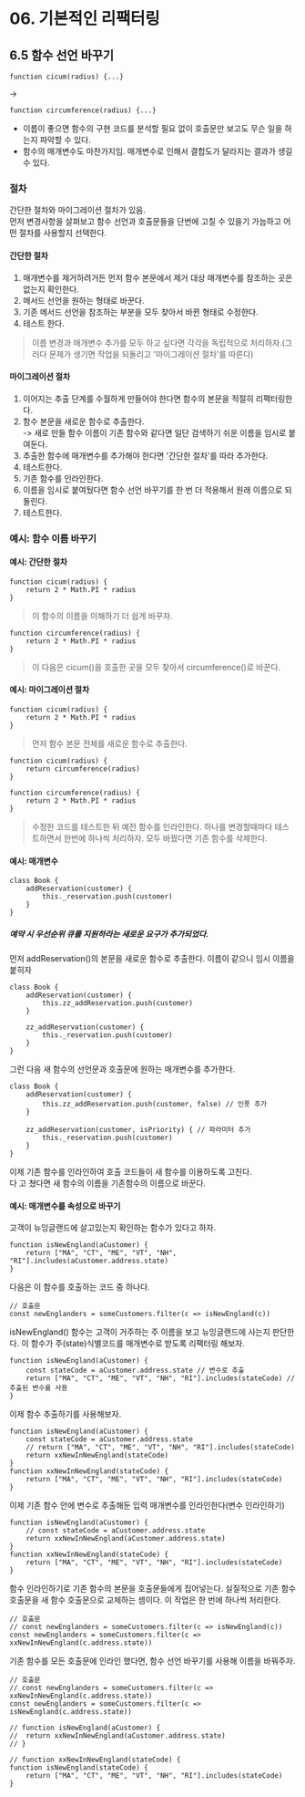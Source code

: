 # 06. 기본적인 리팩터링

## 6.5 함수 선언 바꾸기

```JS
function cicum(radius) {...}
```
->
```JS
function circumference(radius) {...}
```
 - 이름이 좋으면 함수의 구현 코드를 분석할 필요 없이 호출문만 보고도 무슨 일을 하는지 파악할 수 있다. 
 - 함수의 매개변수도 마찬가지임. 매개변수로 인해서 결합도가 달라지는 결과가 생길 수 있다. 

### 절차
간단한 절차와 마이그레이션 절차가 있음.  
먼저 변경사항을 살펴보고 함수 선언과 호출문들을 단번에 고칠 수 있을기 가늠하고 어떤 절차를 사용할지 선택한다.
#### 간단한 절차
 1. 매개변수를 제거하려거든 먼저 함수 본문에서 제거 대상 매개변수를 참조하는 곳은 없는지 확인한다.
 2. 메서드 선언을 원하는 형태로 바꾼다.
 3. 기존 메서드 선언을 참조하는 부분을 모두 찾아서 바뀐 형태로 수정한다.
 4. 테스트 한다.

> 이름 변경과 매개변수 추가를 모두 하고 싶다면 각각을 독립적으로 처리하자.(그러다 문제가 생기면 작업을 되돌리고 '마이그레이션 절차'를 따른다)

#### 마이그레이션 절차
 1. 이어지는 추출 단계를 수월하게 만들어야 한다면 함수의 본문을 적절히 리팩터링한다.
 2. 함수 본문을 새로운 함수로 추출한다.  
  -> 새로 만들 함수 이름이 기존 함수와 같다면 일단 검색하기 쉬운 이름을 임시로 붙여둔다.
 3. 추출한 함수에 매개변수를 추가해야 한다면 '간단한 절차'를 따라 추가한다.
 4. 테스트한다.
 5. 기존 함수를 인라인한다.
 6. 이름을 임시로 붙여뒀다면 함수 선언 바꾸기를 한 번 더 적용해서 원래 이름으로 되돌린다.
 7. 테스트한다.

### 예시: 함수 이름 바꾸기
#### 예시: 간단한 절차
```JS
function cicum(radius) {
	return 2 * Math.PI * radius
}
```
> 이 함수의 이름을 이해하기 더 쉽게 바꾸자.
```JS
function circumference(radius) {
	return 2 * Math.PI * radius
}
```
> 이 다음은 cicum()을 호출한 곳을 모두 찾아서 circumference()로 바꾼다.

#### 예시: 마이그레이션 절차

```JS
function cicum(radius) {
	return 2 * Math.PI * radius
}
```
> 먼저 함수 본문 전체를 새로운 함수로 추출한다.
```JS
function cicum(radius) {
	return circumference(radius)
}

function circumference(radius) {
	return 2 * Math.PI * radius
}
```
> 수정한 코드를 테스트한 뒤 예전 함수를 인라인한다. 하나를 변경할때마다 테스트하면서 한번에 하나씩 처리하자. 모두 바꿨다면 기존 함수를 삭제한다. 

#### 예시: 매개변수 

```JS
class Book {
	addReservation(customer) {
		this._reservation.push(customer)
	}
}
```
##### 예약 시 우선순위 큐를 지원하라는 새로운 요구가 추가되었다.
먼저 addReservation()의 본문을 새로운 함수로 추출한다. 이름이 같으니 임시 이름을 붙히자

```JS
class Book {
	addReservation(customer) {
		this.zz_addReservation.push(customer)
	}

	zz_addReservation(customer) {
		this._reservation.push(customer)
	}
}
```
그런 다음 새 함수의 선언문과 호출문에 원하는 매개변수를 추가한다.

```JS
class Book {
	addReservation(customer) {
		this.zz_addReservation.push(customer, false) // 인풋 추가
	}

	zz_addReservation(customer, isPriority) { // 파라미터 추가
		this._reservation.push(customer)
	}
}
```
이제 기존 함수를 인라인하여 호출 코드들이 새 함수를 이용하도록 고친다.  
다 고 쳤다면 새 함수의 이름을 기존함수의 이름으로 바꾼다.  


#### 예시: 매개변수를 속성으로 바꾸기
고객이 뉴잉글랜드에 살고있는지 확인하는 함수가 있다고 하자.
```JS
function isNewEngland(aCustomer) {
	return ["MA", "CT", "ME", "VT", "NH", "RI"].includes(aCustomer.address.state)
}
```
다음은 이 함수를 호출하는 코드 중 하나다.
```JS
// 호출문
const newEnglanders = someCustomers.filter(c => isNewEngland(c))
```
isNewEngland() 함수는 고객이 거주하는 주 이름을 보고 뉴잉글랜드에 사는지 판단한다. 이 함수가 주(state)식별코드를 매개변수로 받도록 리팩터링 해보자.

```JS
function isNewEngland(aCustomer) {
	const stateCode = aCustomer.address.state // 변수로 추출
	return ["MA", "CT", "ME", "VT", "NH", "RI"].includes(stateCode) // 추출된 변수를 사용
}
```
이제 함수 추출하기를 사용해보자.
```JS 
function isNewEngland(aCustomer) {
	const stateCode = aCustomer.address.state
	// return ["MA", "CT", "ME", "VT", "NH", "RI"].includes(stateCode)
	return xxNewInNewEngland(stateCode)
}
function xxNewInNewEngland(stateCode) {
	return ["MA", "CT", "ME", "VT", "NH", "RI"].includes(stateCode)
}
```
이제 기존 함수 안에 변수로 추출해둔 입력 매개변수를 인라인한다(변수 인라인하기)
```JS
function isNewEngland(aCustomer) {
	// const stateCode = aCustomer.address.state
	return xxNewInNewEngland(aCustomer.address.state)
}
function xxNewInNewEngland(stateCode) {
	return ["MA", "CT", "ME", "VT", "NH", "RI"].includes(stateCode)
}
```
함수 인라인하기로 기존 함수의 본문을 호출문들에게 집어넣는다. 실질적으로 기존 함수 호출문을 새 함수 호출문으로 교체하는 셈이다. 이 작업은 한 번에 하나씩 처리한다.

```JS
// 호출문
// const newEnglanders = someCustomers.filter(c => isNewEngland(c))
const newEnglanders = someCustomers.filter(c => xxNewInNewEngland(c.address.state))
```
기존 함수를 모든 호출문에 인라인 했다면, 함수 선언 바꾸기를 사용해 이름을 바꿔주자.

```JS
// 호출문
// const newEnglanders = someCustomers.filter(c => xxNewInNewEngland(c.address.state))
const newEnglanders = someCustomers.filter(c => isNewEngland(c.address.state))
```
```JS
// function isNewEngland(aCustomer) {
// 	return xxNewInNewEngland(aCustomer.address.state)
// }

// function xxNewInNewEngland(stateCode) {
function isNewEngland(stateCode) {
	return ["MA", "CT", "ME", "VT", "NH", "RI"].includes(stateCode)
}
```




































